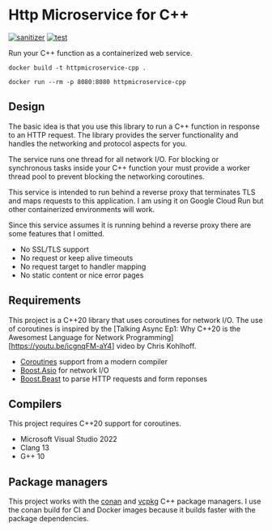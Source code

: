 # Http Microservice for C++

[![sanitizer](https://github.com/luketokheim/httpmicroservice-cpp/actions/workflows/sanitizer.yaml/badge.svg)](https://github.com/luketokheim/httpmicroservice-cpp/actions/workflows/sanitizer.yaml)
[![test](https://github.com/luketokheim/httpmicroservice-cpp/actions/workflows/test.yaml/badge.svg)](https://github.com/luketokheim/httpmicroservice-cpp/actions/workflows/test.yaml)

Run your C++ function as a containerized web service.

```console
docker build -t httpmicroservice-cpp .
```

```console
docker run --rm -p 8080:8080 httpmicroservice-cpp
```

## Design

The basic idea is that you use this library to run a C++ function in response to
an HTTP request. The library provides the server functionality and handles the
networking and protocol aspects for you.

The service runs one thread for all network I/O. For blocking or synchronous
tasks inside your C++ function your must provide a worker thread pool to
prevent blocking the networking coroutines.

This service is intended to run behind a reverse proxy that terminates TLS and
maps requests to this application. I am using it on Google Cloud Run but other
containerized environments will work.

Since this service assumes it is running behind a reverse proxy there are some
features that I omitted.

- No SSL/TLS support
- No request or keep alive timeouts
- No request target to handler mapping
- No static content or nice error pages

## Requirements

This project is a C++20 library that uses coroutines for network I/O. The use
of coroutines is inspired by the [Talking Async Ep1: Why C++20 is the Awesomest
Language for Network Programming][https://youtu.be/icgnqFM-aY4] video by Chris
Kohlhoff.

- [Coroutines](https://en.cppreference.com/w/cpp/language/coroutines) support from a modern compiler
- [Boost.Asio](https://think-async.com/Asio/) for network I/O
- [Boost.Beast](https://github.com/boostorg/beast) to parse HTTP requests and form reponses

## Compilers

This project requires C++20 support for coroutines.

- Microsoft Visual Studio 2022
- Clang 13
- G++ 10

## Package managers

This project works with the [conan](https://conan.io/) and
[vcpkg](https://vcpkg.io/) C++ package managers. I use the conan build for CI
and Docker images because it builds faster with the package dependencies.
